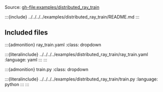 Source: <gh-file:examples/distributed_ray_train>

:::{include} ../../../../examples/distributed_ray_train/README.md
:::

## Included files

:::{admonition} ray_train.yaml
:class: dropdown

:::{literalinclude} ../../../../examples/distributed_ray_train/ray_train.yaml
:language: yaml
:::
:::

:::{admonition} train.py
:class: dropdown

:::{literalinclude} ../../../../examples/distributed_ray_train/train.py
:language: python
:::
:::

